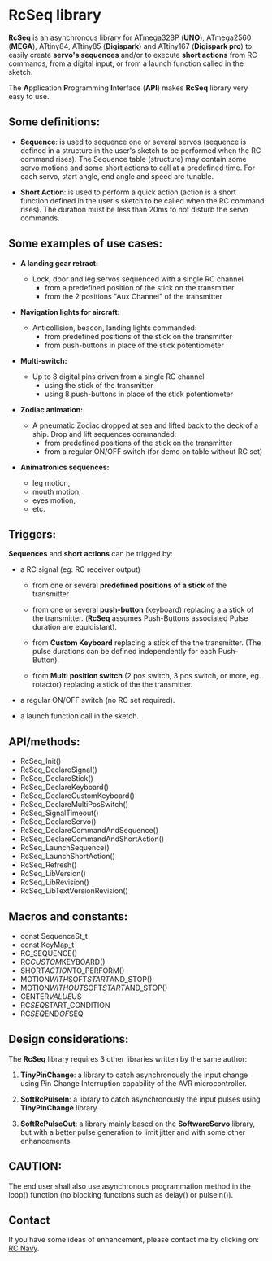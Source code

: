 RcSeq library
=============

**RcSeq** is an asynchronous library for ATmega328P (**UNO**), ATmega2560 (**MEGA**), ATtiny84, ATtiny85 (**Digispark**) and ATtiny167 (**Digispark pro**) to easily create **servo's sequences** and/or to execute **short actions** from RC commands, from a digital input, or from a launch function called in the sketch.

The **A**pplication **P**rogramming **I**nterface (**API**) makes **RcSeq** library very easy to use.

Some definitions:
----------------
	
* **Sequence**: is used to sequence one or several servos (sequence is defined in a structure in the user's sketch to be performed when the RC command rises). The Sequence table (structure) may contain some servo motions and some short actions to call at a predefined time. For each servo, start angle, end angle and speed are tunable.

* **Short Action**:   is used to perform a quick action (action is a short function defined in the user's sketch to be called when the RC command rises). The duration must be less than 20ms to not disturb the servo commands.

Some examples of use cases:
--------------------------
* **A landing gear retract:**
	* Lock, door and leg servos sequenced with a single RC channel
		* from a predefined position of the stick on the transmitter
		* from the 2 positions "Aux Channel" of the transmitter

* **Navigation lights for aircraft:**
	* Anticollision, beacon, landing lights commanded:
		* from predefined positions of the stick on the transmitter
		* from push-buttons in place of the stick potentiometer
		

* **Multi-switch:**
	* Up to 8 digital pins driven from a single RC channel
		* using the stick of the transmitter
		* using 8 push-buttons in place of the stick potentiometer

* **Zodiac animation:**
	* A pneumatic Zodiac dropped at sea and lifted back to the deck of a ship. Drop and lift sequences commanded:
		* from predefined positions of the stick on the transmitter
		* from a regular ON/OFF switch (for demo on table without RC set)

* **Animatronics sequences:**

	* leg motion,
	* mouth motion,
	* eyes motion, 
	* etc.

Triggers:
--------

**Sequences** and **short actions** can be trigged by:

* a RC signal (eg: RC receiver output)

	* from one or several **predefined positions of a stick** of the transmitter

	* from one or several **push-button** (keyboard) replacing a a stick of the transmitter. (**RcSeq** assumes Push-Buttons associated Pulse duration are equidistant).

	* from **Custom Keyboard** replacing a stick of the the transmitter. (The pulse durations can be defined independently for each Push-Button).

	* from **Multi position switch** (2 pos switch, 3 pos switch, or more, eg. rotactor) replacing a stick of the the transmitter.

* a regular ON/OFF switch (no RC set required).

* a launch function call in the sketch.

API/methods:
-----------
* RcSeq_Init()
* RcSeq_DeclareSignal()
* RcSeq_DeclareStick()
* RcSeq_DeclareKeyboard()
* RcSeq_DeclareCustomKeyboard()
* RcSeq_DeclareMultiPosSwitch()
* RcSeq_SignalTimeout()
* RcSeq_DeclareServo()
* RcSeq_DeclareCommandAndSequence()
* RcSeq_DeclareCommandAndShortAction()
* RcSeq_LaunchSequence()
* RcSeq_LaunchShortAction()
* RcSeq_Refresh()
* RcSeq_LibVersion()
* RcSeq_LibRevision()
* RcSeq_LibTextVersionRevision()

Macros and constants:
--------------------
* const SequenceSt_t
* const KeyMap_t
* RC_SEQUENCE()
* RC*CUSTOM*KEYBOARD()
* SHORT*ACTION*TO_PERFORM()
* MOTION*WITH*SOFT*START*AND_STOP()
* MOTION*WITHOUT*SOFT*START*AND_STOP()
* CENTER*VALUE*US
* RC*SEQ*START_CONDITION
* RC*SEQ*END*OF*SEQ

Design considerations:
---------------------

The **RcSeq** library requires 3 other libraries written by the same author:

 1. **TinyPinChange**:  a library to catch asynchronously the input change using Pin Change Interruption capability of the AVR microcontroller.

 2. **SoftRcPulseIn**:  a library to catch asynchronously the input pulses using **TinyPinChange** library.

 3. **SoftRcPulseOut**: a library mainly based on the **SoftwareServo** library, but with a better pulse generation to limit jitter and with some other enhancements.

CAUTION:
-------
The end user shall also use asynchronous programmation method in the loop() function (no blocking functions such as delay() or pulseIn()).

Contact
-------

If you have some ideas of enhancement, please contact me by clicking on: [RC Navy](http://p.loussouarn.free.fr/contact.html).



